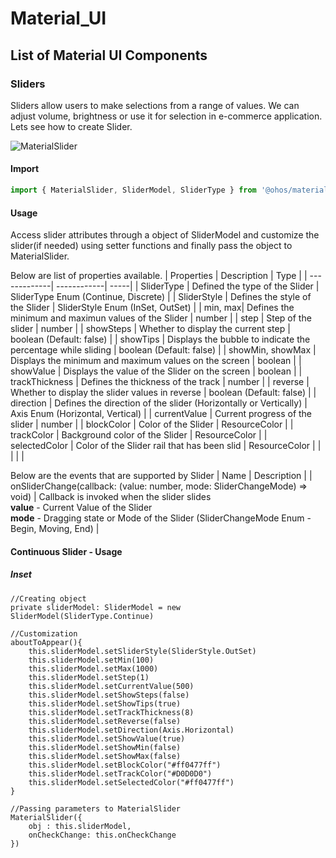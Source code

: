 # Material_UI

## List of Material UI Components

### Sliders

Sliders allow users to make selections from a range of values. We can adjust volume, brightness or use it for selection in e-commerce application. Lets see how to create Slider.

![MaterialSlider](https://user-images.githubusercontent.com/107906555/177477579-f558e7ee-9740-44a2-8788-aa4742e75f86.gif)


#### Import
```js
import { MaterialSlider, SliderModel, SliderType } from '@ohos/materialslider'
```

#### Usage
Access slider attributes through a object of SliderModel and customize the slider(if needed) using setter functions and finally pass the object to MaterialSlider.

 Below are list of properties available.
 | Properties   | Description | Type |
 | -------------| ------------| -----|
 | SliderType     |   Defined the type of the Slider         | SliderType Enum (Continue, Discrete)  |
 | SliderStyle |    Defines the style of the Slider       | SliderStyle Enum (InSet, OutSet)  |
 | min, max|    Defines the minimum and maximun values of the Slider       |  number           |
 |  step         |   Step of the slider              |   number    |
 | showSteps  |  Whether to display the current step    |   boolean (Default: false)   |
 | showTips   |  Displays the bubble to indicate the percentage while sliding   | boolean (Default: false)  |
 | showMin, showMax | Displays the minimum and maximum values on the screen  | boolean   |
 |  showValue  | Displays the value of the Slider on the screen  |  boolean  |
 | trackThickness  |  Defines the thickness of the track  |  number   |
 |  reverse   | Whether to display the slider values in reverse  |  boolean (Default: false)  |
 |  direction  |  Defines the direction of the slider (Horizontally or Vertically)  | Axis Enum (Horizontal, Vertical)   |
 | currentValue  |  Current progress of the slider   |  number   |
 |  blockColor   |  Color of the Slider   |  ResourceColor  |
 |  trackColor   |  Background color of the Slider   |  ResourceColor  |
 |  selectedColor   |  Color of the Slider rail that has been slid |  ResourceColor  |
 |           |             |              |
 
 Below are the events that are supported by Slider
 | Name   | Description   |
 | onSliderChange(callback: (value: number, mode: SliderChangeMode) => void)   |  Callback is invoked when the slider slides  <br/> **value** - Current Value of the Slider <br/> **mode** - Dragging state or Mode of the Slider (SliderChangeMode Enum - Begin, Moving, End)    |
 
#### Continuous Slider - Usage

##### Inset

```ets
//Creating object 
private sliderModel: SliderModel = new SliderModel(SliderType.Continue)
```

```ets
//Customization 
aboutToAppear(){
    this.sliderModel.setSliderStyle(SliderStyle.OutSet)
    this.sliderModel.setMin(100)
    this.sliderModel.setMax(1000)
    this.sliderModel.setStep(1)
    this.sliderModel.setCurrentValue(500)
    this.sliderModel.setShowSteps(false)
    this.sliderModel.setShowTips(true)
    this.sliderModel.setTrackThickness(8)
    this.sliderModel.setReverse(false)
    this.sliderModel.setDirection(Axis.Horizontal)
    this.sliderModel.setShowValue(true)
    this.sliderModel.setShowMin(false)
    this.sliderModel.setShowMax(false)
    this.sliderModel.setBlockColor("#ff0477ff")
    this.sliderModel.setTrackColor("#D0D0D0")
    this.sliderModel.setSelectedColor("#ff0477ff")
}    
```

```ets
//Passing parameters to MaterialSlider
MaterialSlider({
    obj : this.sliderModel,
    onCheckChange: this.onCheckChange
})
```
